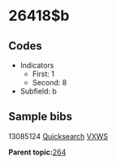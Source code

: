 # 26418$b

## Codes

-   Indicators
    -   First: 1
    -   Second: 8
-   Subfield: b

## Sample bibs

13085124 [Quicksearch](https://search.library.yale.edu/catalog/13085124) [VXWS](http://prodorbis.library.yale.edu:7014/vxws/GetHoldingsService?bibId=13085124)

**Parent topic:**[264](../../tags/264/264.md)

